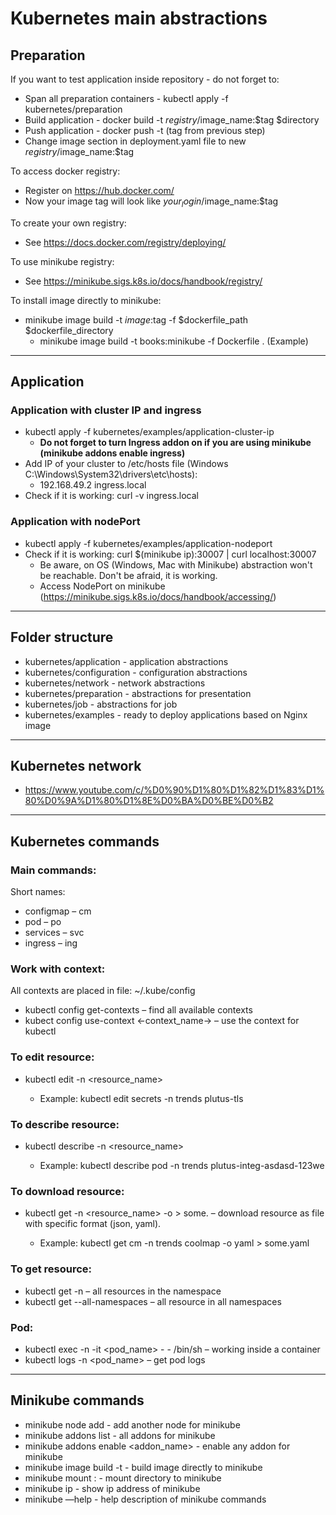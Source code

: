 # Kubernetes main abstractions

## Preparation

If you want to test application inside repository - do not forget to:   
* Span all preparation containers - kubectl apply -f kubernetes/preparation
* Build application - docker build -t $registry/$image_name:$tag $directory
* Push application - docker push -t (tag from previous step)
* Change image section in deployment.yaml file to new $registry/$image_name:$tag

To access docker registry:
* Register on https://hub.docker.com/
* Now your image tag will look like $your_login/$image_name:$tag   

To create your own registry:
* See https://docs.docker.com/registry/deploying/

To use minikube registry:
* See https://minikube.sigs.k8s.io/docs/handbook/registry/

To install image directly to minikube:
* minikube image build -t $image:$tag -f $dockerfile_path $dockerfile_directory
  * minikube image build -t books:minikube -f Dockerfile . (Example)

---

## Application

### Application with cluster IP and ingress
* kubectl apply -f kubernetes/examples/application-cluster-ip   
  * **Do not forget to turn Ingress addon on if you are using minikube (minikube addons enable ingress)**   
* Add IP of your cluster to /etc/hosts file (Windows C:\Windows\System32\drivers\etc\hosts):   
  * 192.168.49.2 ingress.local
* Check if it is working: curl -v ingress.local   

### Application with nodePort
* kubectl apply -f kubernetes/examples/application-nodeport   
* Check if it is working: curl $(minikube ip):30007 | curl localhost:30007
  * Be aware, on OS (Windows, Mac with Minikube) abstraction won't be reachable. Don't be afraid, it is working.   
  * Access NodePort on minikube (https://minikube.sigs.k8s.io/docs/handbook/accessing/)
---

## Folder structure
* kubernetes/application - application abstractions   
* kubernetes/configuration - configuration abstractions   
* kubernetes/network - network abstractions   
* kubernetes/preparation - abstractions for presentation   
* kubernetes/job - abstractions for job 
* kubernetes/examples - ready to deploy applications based on Nginx image

---

## Kubernetes network
* https://www.youtube.com/c/%D0%90%D1%80%D1%82%D1%83%D1%80%D0%9A%D1%80%D1%8E%D0%BA%D0%BE%D0%B2

---

## Kubernetes commands
### Main commands:
Short names:   
* configmap – cm   
* pod – po   
* services – svc   
* ingress – ing

### Work with context:
All contexts are placed in file: ~/.kube/config
* kubectl config get-contexts – find all available contexts
* kubect config use-context <-context_name-> – use the context for kubectl

### To edit resource:

* kubectl edit <resource> -n <namespace> <resource_name>
  * Example: kubectl edit secrets -n trends plutus-tls

### To describe resource:
* kubectl describe <resource> -n <namespace> <resource_name>
  * Example: kubectl describe pod -n trends plutus-integ-asdasd-123we

### To download resource:
* kubectl get <resource> -n <namespace> <resource_name> -o <format> > some.<format> – download resource as file with specific format (json, yaml). 
  * Example: kubectl get cm -n trends coolmap -o yaml > some.yaml

### To get resource:
* kubectl get <resource> -n <namespace> – all resources in the namespace
* kubectl get <resource> --all-namespaces – all resource in all namespaces

### Pod:
* kubectl exec -n <namespace> -it <pod_name> - - /bin/sh – working inside a container
* kubectl logs -n <namespace> <pod_name> – get pod logs   

---

## Minikube commands
* minikube node add - add another node for minikube
* minikube addons list - all addons for minikube
* minikube addons enable <addon_name> -  enable any addon for minikube
* minikube image build -t <tag> <directory> - build image directly to minikube 
* minikube mount <from>:<to> - mount directory to minikube
* minikube ip - show ip address of minikube
* minikube —help - help description of minikube commands